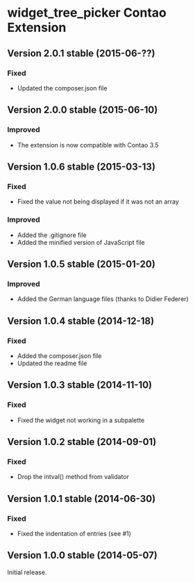 widget_tree_picker Contao Extension
===================================

Version 2.0.1 stable (2015-06-??)
---------------------------------

### Fixed
- Updated the composer.json file


Version 2.0.0 stable (2015-06-10)
---------------------------------

### Improved
- The extension is now compatible with Contao 3.5


Version 1.0.6 stable (2015-03-13)
---------------------------------

### Fixed
- Fixed the value not being displayed if it was not an array

### Improved
- Added the .gitignore file
- Added the minified version of JavaScript file


Version 1.0.5 stable (2015-01-20)
---------------------------------

### Improved
- Added the German language files (thanks to Didier Federer)


Version 1.0.4 stable (2014-12-18)
---------------------------------

### Fixed
- Added the composer.json file
- Updated the readme file


Version 1.0.3 stable (2014-11-10)
---------------------------------

### Fixed
- Fixed the widget not working in a subpalette


Version 1.0.2 stable (2014-09-01)
---------------------------------

### Fixed
- Drop the intval() method from validator


Version 1.0.1 stable (2014-06-30)
---------------------------------

### Fixed
- Fixed the indentation of entries (see #1)


Version 1.0.0 stable (2014-05-07)
---------------------------------

Initial release.